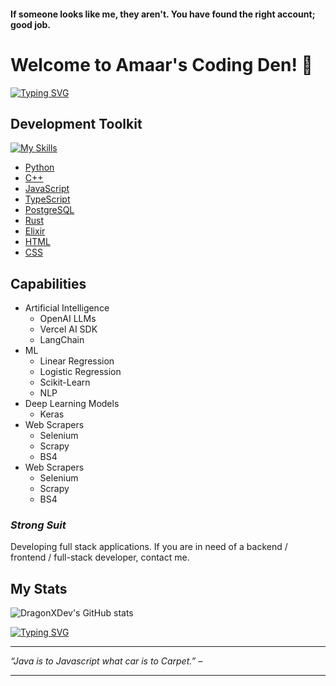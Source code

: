 #### If someone looks like me, they aren't. You have found the right account; good job.


# Welcome to Amaar's Coding Den! 👋

[![Typing SVG](https://readme-typing-svg.demolab.com/?lines=I'm+a+full+stack+developer;I'm+a+passionate+coder;I+develop+applications;Got+an+idea?+I'm+listening+:\)&duration=3000)](https://git.io/typing-svg)

## Development Toolkit

[![My Skills](https://skillicons.dev/icons?i=atom,cpp,css,discord,docker,electron,elixir,express,figma,firebase,flask,flutter,git,github,heroku,html,instagram,js,linkedin,lua,md,nextjs,nodejs,py,remix,sass,sqlite,stackoverflow,supabase,selenium,solidjs,svelte,svg,swift,tailwind,tauri,ts,vite,vscode,vue)](https://skillicons.dev)

- [Python](https://www.python.org)
- [C++](https://en.wikipedia.org/wiki/C%2B%2B)
- [JavaScript](http://www.ecmascript.org)
- [TypeScript](https://www.typescriptlang.org/)
- [PostgreSQL](https://www.postgresql.org/)
- [Rust](https://www.rust-lang.org)
- [Elixir](https://elixir-lang.org/)
- [HTML](https://html.com/)
- [CSS](https://developer.mozilla.org/en-US/docs/Web/CSS)

## Capabilities
- Artificial Intelligence
  - OpenAI LLMs
  - Vercel AI SDK
  - LangChain
- ML
  - Linear Regression
  - Logistic Regression
  - Scikit-Learn
  - NLP
- Deep Learning Models
  - Keras
- Web Scrapers
  - Selenium
  - Scrapy
  - BS4
- Web Scrapers
  - Selenium
  - Scrapy
  - BS4

### *Strong Suit*
Developing full stack applications. If you are in need of a backend / frontend / full-stack developer, contact me.

## My Stats

![DragonXDev's GitHub stats](https://github-readme-stats.vercel.app/api?username=DragonXDev\&rank_icon=github&theme=transparent)

[![Typing SVG](https://readme-typing-svg.demolab.com/?lines=Too+much+to+do+in+too+little+time;Consistency+is+key&duration=8000&color=FFFF00)](https://git.io/typing-svg)
- - - -
*“Java is to Javascript what car is to Carpet.” –*
- - - -

